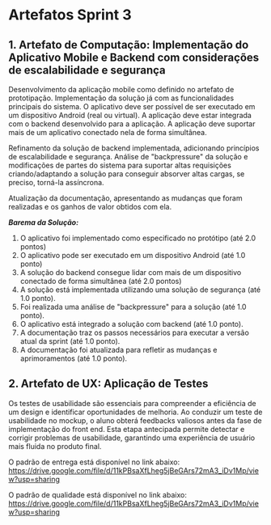# Artefatos Sprint 3

## 1. Artefato de Computação: Implementação do Aplicativo Mobile e Backend com considerações de escalabilidade e segurança

Desenvolvimento da aplicação mobile como definido no artefato de prototipação. Implementação da solução já com as funcionalidades principais do sistema. O aplicativo deve ser possível de ser executado em um dispositivo Android (real ou virtual). 
A aplicação deve estar integrada com o backend desenvolvido para a aplicação. A aplicação deve suportar mais de um aplicativo conectado nela de forma simultânea. 

Refinamento da solução de backend implementada, adicionando princípios de escalabilidade e segurança. Análise de "backpressure" da solução e modificações de partes do sistema para suportar altas requisições criando/adaptando a solução para conseguir absorver altas cargas, se preciso, torná-la assíncrona. 

Atualização da documentação, apresentando as mudanças que foram realizadas e os ganhos de valor obtidos com ela. 

***Barema da Solução:***

1. O aplicativo foi implementado como especificado no protótipo (até 2.0 pontos)
2. O aplicativo pode ser executado em um dispositivo Android (até 1.0 ponto)
3. A solução do backend consegue lidar com mais de um dispositivo conectado de forma simultânea (até 2.0 pontos)
4. A solução está implementada utilizando uma solução de segurança (até 1.0 ponto).
5. Foi realizada uma análise de "backpressure" para a solução (até 1.0 ponto).
6. O aplicativo está integrado a solução com backend (até 1.0 ponto).
7. A documentação traz os passos necessários para executar a versão atual da sprint (até 1.0 ponto).
8. A documentação foi atualizada para refletir as mudanças e aprimoramentos (até 1.0 ponto).


## 2. Artefato de UX: Aplicação de Testes

Os testes de usabilidade são essenciais para compreender a eficiência de um design e identificar oportunidades de melhoria. Ao conduzir um teste de usabilidade no mockup, o aluno obterá feedbacks valiosos antes da fase de implementação do front end. Esta etapa antecipada permite detectar e corrigir problemas de usabilidade, garantindo uma experiência de usuário mais fluida no produto final.

O padrão de entrega está disponível no link abaixo:
https://drive.google.com/file/d/11kPBsaXfLheg5jBeGArs72mA3_iDv1Mp/view?usp=sharing

O padrão de qualidade está disponível no link abaixo:
https://drive.google.com/file/d/11kPBsaXfLheg5jBeGArs72mA3_iDv1Mp/view?usp=sharing 
